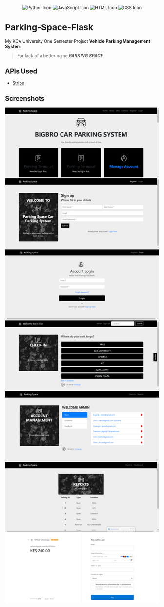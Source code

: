 <div align="center">
  <img src="https://img.icons8.com/color/96/000000/python.png" alt="Python Icon" width="60" height="60" />
  <img src="https://img.icons8.com/color/96/000000/javascript.png" alt="JavaScript Icon" width="60" height="60" />
  <img src="https://img.icons8.com/color/96/000000/html-5--v1.png" alt="HTML Icon" width="60" height="60" />
  <img src="https://img.icons8.com/color/96/000000/css3.png" alt="CSS Icon" width="60" height="60" />
</div>

# Parking-Space-Flask

My KCA University One Semester Project 
**Vehicle Parking Management System**

> For lack of a better name
> **_PARKING SPACE_**

## APIs Used
- [Stripe](https://stripe.com/)

## Screenshots
![index.png](https://github.com/wxllxngton/Parking-Space-Flask/blob/main/screenshots/index.png)
![register.png](https://github.com/wxllxngton/Parking-Space-Flask/blob/main/screenshots/register.png)
![login.png](https://github.com/wxllxngton/Parking-Space-Flask/blob/main/screenshots/login.png)
![home.png](https://github.com/wxllxngton/Parking-Space-Flask/blob/main/screenshots/home.png)
![admin.png](https://github.com/wxllxngton/Parking-Space-Flask/blob/main/screenshots/admin.png)
![reports.png](https://github.com/wxllxngton/Parking-Space-Flask/blob/main/screenshots/reports.png)
![stripe.png](https://github.com/wxllxngton/Parking-Space-Flask/blob/main/screenshots/stripe.png)






